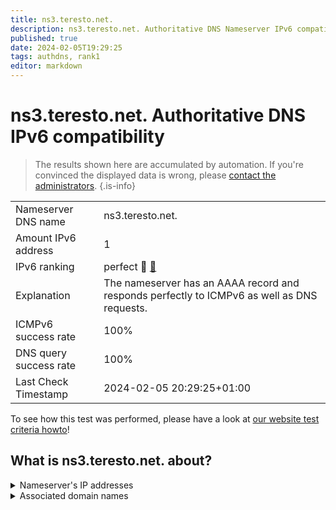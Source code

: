 ```yaml
---
title: ns3.teresto.net.
description: ns3.teresto.net. Authoritative DNS Nameserver IPv6 compatibility
published: true
date: 2024-02-05T19:29:25
tags: authdns, rank1
editor: markdown
---
```


# ns3.teresto.net. Authoritative DNS IPv6 compatibility

> The results shown here are accumulated by automation. If you're convinced the displayed data is wrong, please [contact the administrators](/howto/chat). 
{.is-info}




|   |   |
| - | - |
| Nameserver DNS name | ns3.teresto.net.
| Amount IPv6 address | 1
| IPv6 ranking | perfect :1st_place_medal: [🔗](/howto/ranking) |
| Explanation | The nameserver has an AAAA record and responds perfectly to ICMPv6 as well as DNS requests. |
| ICMPv6 success rate | 100%|
| DNS query success rate | 100% |
| Last Check Timestamp | 2024-02-05 20:29:25+01:00 |

To see how this test was performed, please have a look at [our website test criteria howto](/howto/testcriteria/authdns)!


## What is ns3.teresto.net. about?




<details>
<summary>Nameserver's IP addresses</summary>

2a02:3a8:200::200

</details>



<details>
<summary>Associated domain names</summary>

www.saarland.de

</details>
